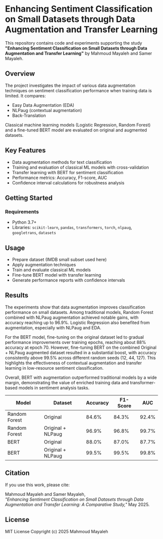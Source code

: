 # Enhancing Sentiment Classification on Small Datasets through Data Augmentation and Transfer Learning

This repository contains code and experiments supporting the study **"Enhancing Sentiment Classification on Small Datasets through Data Augmentation and Transfer Learning"** by Mahmoud Mayaleh and Samer Mayaleh.

## Overview

The project investigates the impact of various data augmentation techniques on sentiment classification performance when training data is limited. It compares:

- Easy Data Augmentation (EDA)  
- NLPaug (contextual augmentation)  
- Back-Translation  

Classical machine learning models (Logistic Regression, Random Forest) and a fine-tuned BERT model are evaluated on original and augmented datasets.

## Key Features

- Data augmentation methods for text classification  
- Training and evaluation of classical ML models with cross-validation  
- Transfer learning with BERT for sentiment classification  
- Performance metrics: Accuracy, F1-score, AUC  
- Confidence interval calculations for robustness analysis  

## Getting Started

### Requirements

- Python 3.7+  
- Libraries: `scikit-learn`, `pandas`, `transformers`, `torch`, `nlpaug`, `googletrans`, `datasets`  

## Usage

- Prepare dataset (IMDB small subset used here)  
- Apply augmentation techniques  
- Train and evaluate classical ML models  
- Fine-tune BERT model with transfer learning  
- Generate performance reports with confidence intervals  

## Results

The experiments show that data augmentation improves classification performance on small datasets. Among traditional models, Random Forest combined with NLPaug augmentation achieved notable gains, with accuracy reaching up to 96.9%. Logistic Regression also benefited from augmentation, especially with NLPaug and EDA.

For the BERT model, fine-tuning on the original dataset led to gradual performance improvements over training epochs, reaching about 88% accuracy at epoch 70. However, fine-tuning BERT on the combined Original + NLPaug augmented dataset resulted in a substantial boost, with accuracy consistently above 99.5% across different random seeds (12, 44, 127). This highlights the effectiveness of contextual augmentation and transfer learning in low-resource sentiment classification.

Overall, BERT with augmentation outperformed traditional models by a wide margin, demonstrating the value of enriched training data and transformer-based models in sentiment analysis tasks.

| Model           | Dataset              | Accuracy | F1-Score | AUC    |
|-----------------|----------------------|----------|----------|--------|
| Random Forest   | Original             | 84.6%    | 84.3%    | 92.4%  |
| Random Forest   | Original + NLPaug    | 96.9%    | 96.8%    | 99.7%  |
| BERT            | Original             | 88.0%    | 87.0%    | 87.7%  |
| BERT            | Original + NLPaug    | 99.5%    | 99.5%    | 99.8%  |

## Citation

If you use this work, please cite:

Mahmoud Mayaleh and Samer Mayaleh,  
*"Enhancing Sentiment Classification on Small Datasets through Data Augmentation and Transfer Learning: A Comparative Study,"* May 2025.

## License
MIT License
Copyright (c) 2025 Mahmoud Mayaleh
